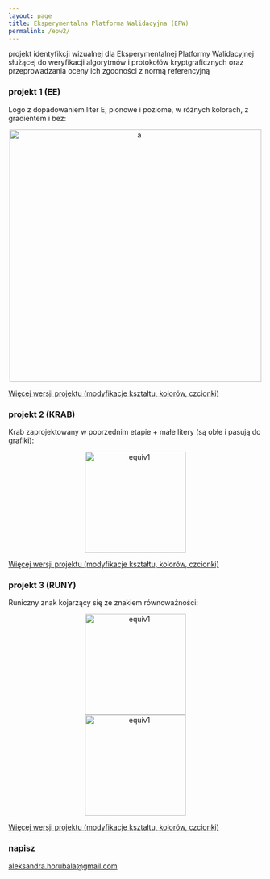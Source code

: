 ```yaml
---
layout: page
title: Eksperymentalna Platforma Walidacyjna (EPW)
permalink: /epw2/
---
```


projekt identyfikcji wizualnej dla Eksperymentalnej Platformy Walidacyjnej służącej do weryfikacji
algorytmów i protokołów kryptgraficznych oraz przeprowadzania oceny ich zgodności z normą referencyjną

### projekt 1 (EE)

Logo z dopadowaniem liter E, pionowe i poziome, w różnych kolorach, z gradientem i bez:

<div style="text-align:center"><img src="{{ site.baseurl }}/images/epw2/EE/EE_czerwone.png" onclick="toggle()" alt="a" style="width: 500px;"/></div>

[Więcej wersji projektu (modyfikacje kształtu, kolorów, czcionki)](https://keipie.github.io/epw2_p1/)

### projekt 2 (KRAB)

Krab zaprojektowany w poprzednim etapie + małe litery (są obłe i pasują do grafiki):

<div style="text-align:center"><img src="{{ site.baseurl }}/images/epw2/KRAB/kraby2_a.png" onclick="toggle()" alt="equiv1" style="width: 200px;"/></div>

[Więcej wersji projektu (modyfikacje kształtu, kolorów, czcionki)](https://keipie.github.io/epw2_p2/)

### projekt 3 (RUNY)

Runiczny znak kojarzący się ze znakiem równoważności:

<div style="text-align:center"><img src="{{ site.baseurl }}/images/epw2/RUNY/runy4b_a.png" onclick="toggle()" alt="equiv1" style="width: 200px;"/></div>

<div style="text-align:center"><img src="{{ site.baseurl }}/images/epw2/RUNY/runy-x3_a.png" onclick="toggle()" alt="equiv1" style="width: 200px;"/></div>

[Więcej wersji projektu (modyfikacje kształtu, kolorów, czcionki)](https://keipie.github.io/epw2_p3/)

### napisz

[aleksandra.horubala@gmail.com](mailto:aleksandra.horubala@gmail.com)
